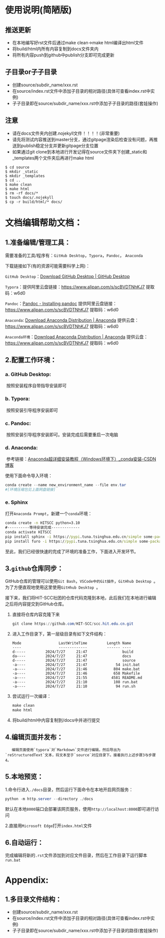 # 使用说明(简陋版)
## 推送更新
* 在本地编写好rst文件后通过make clean->make html编译出html文件
* 将build/html内所有内容复制到docs文件夹内
* 将所有内容push到github中publish分支即可完成更新

## 子目录or子子目录
* 创建source/subdir_name/xxx.rst
* 在source/index.rst文件中添加子目录的相对路径(具体可查看index.rst中实例)
* 子子目录即在source/subdir_name/xxx.rst中添加子子目录的路径(套娃操作)

## 注意
* 请在docs文件夹内创建.nojekyll文件！！！！(非常重要)
* 请先将测试内容推送到master分支，通过gitpage渲染后检查没有问题，再推送到publish稳定分支并更新gitpage分支位置
* 如果通过git clone到本地进行开发记得在source文件夹下创建_static和_templates两个文件夹后再进行make html

```
$ cd source
$ mkdir _static
$ mkdir _templates
$ cd ..
$ make clean
$ make html
$ rm -rf docs/*
$ touch docs/.nojekyll
$ cp -r build/html/* docs/
```



# 文档编辑帮助文档：

## 1.准备编辑/管理工具：

需要准备的工具/程序有：`GitHub Desktop`，`Typora`，`Pandoc`， `Anaconda`

下载链接如下(有的资源可能需要科学上网)：

`GitHub Desktop`：[Download GitHub Desktop | GitHub Desktop](https://desktop.github.com/download/)

`Typora`：提供阿里云盘链接：https://www.alipan.com/s/scBVDTNhKJ7   提取码：w6d0

`Pandoc`：[Pandoc - Installing pandoc](https://pandoc.org/installing.html)   提供阿里云盘链接：https://www.alipan.com/s/scBVDTNhKJ7   提取码：w6d0

`Anaconda`: [Download Anaconda Distribution | Anaconda](https://www.anaconda.com/download) 提供云盘：https://www.alipan.com/s/scBVDTNhKJ7   提取码：w6d0

`Anaconda环境`：[Download Anaconda Distribution | Anaconda](https://www.anaconda.com/download) 提供云盘：https://www.alipan.com/s/scBVDTNhKJ7   提取码：w6d0

## 2.配置工作环境：

### a. GitHub Desktop:

​		按照安装程序自带指导安装即可

### b. Typora:

​		按照安装引导程序安装即可

### c. Pandoc:

​		按照安装引导程序安装即可。安装完成后需要重启一次电脑

### d. Anaconda:

​		参考链接：[Anaconda超详细安装教程（Windows环境下）_conda安装-CSDN博客](https://blog.csdn.net/fan18317517352/article/details/123035625)

使用下面命令导入环境：

```powershell
conda create --name new_environment_name --file env.tar
#[环境压缩包见上面网盘链接]
```

### e. Sphinx

​		打开`Anaconda Prompt`，新建一个`conda`环境：

```cmd
conda create -n HITSCC python=3.10
#----------等待安装完成-------------
conda activate HITSCC
pip install sphinx -i https://pypi.tuna.tsinghua.edu.cn/simple some-package
pip install furo -i https://pypi.tuna.tsinghua.edu.cn/simple some-package
```

至此，我们已经很快速的完成了环境的准备工作，下面进入开发环节。

## 3.`github`仓库同步：

​		GitHub仓库的管理可以使用`Git Bash`，`VSCode中的Git插件`，`GitHhub Desktop `。为了方便直观地使用这里使用`GitHhub Desktop `。

​		接下来，我们将HIT-SCC社团的仓库代码克隆到本地，此后我们在本地进行编辑之后将内容提交到GitHub仓库。

1. 直接将仓库内容克隆下来

   ```powershell
   git clone https://github.com/HIT-SCC/scc.hit.edu.cn.git
   ```

2. 进入工作目录下，第一层级目录有如下文件结构：

   ```
   Mode                 LastWriteTime         Length Name
   ----                 -------------         ------ ----
   d-----         2024/7/27     21:47                build
   da----         2024/7/27     21:47                docs
   d-----         2024/7/27     21:47                source
   -a----         2024/7/27     21:47             54 init.bat
   -a----         2024/7/27     21:46            804 make.bat
   -a----         2024/7/27     21:46            658 Makefile
   -a----         2024/7/27     21:55           4581 README.md
   -a----         2024/7/27     21:10            108 run.bat
   -a----         2024/7/27     21:10             94 run.sh
   ```

3. 尝试运行一次编译：

   ```powershell
   make clean
   make html
   ```

4. 将build/html中内容复制到/docs中并进行提交

## 4.编辑页面并发布：

  	   编辑页面使用`typora`对`Markdown`文件进行编辑，然后导出为`reStructuredText`文本，将文本至于`source`对应目录下。接着执行上述步骤3与步骤4。

## 5.本地预览：

1.命令行进入`./docs`目录，然后运行下面命令在本地开启网页服务：

```powershell
python -m http.server --directory ./docs
```

​         默认在本地`8000`端口会部署该网页服务，使用`http://localhost:8000`即可进行访问

2.直接用`Microsoft Edge`打开`index.html`文件

## 6.自动运行：

完成编辑将新的`.rst`文件添加到对应文件目录，然后在工作目录下运行脚本`run.bat`

# Appendix:

## 1.多目录文件结构：

- 创建source/subdir_name/xxx.rst
- 在source/index.rst文件中添加子目录的相对路径(具体可查看index.rst中实例)
- 子子目录即在source/subdir_name/xxx.rst中添加子子目录的路径(套娃操作)